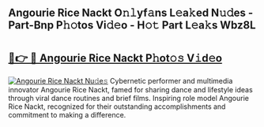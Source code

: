 ## Angourie Rice Nackt O𝚗𝚕yf𝚊ns L𝚎a𝚔ed N𝚞𝚍es - Part-Bnp P𝚑𝚘tos Vi𝚍𝚎o - H𝚘𝚝 Part L𝚎a𝚔s Wbz8L

# <h2><a href="http://kfdpve.oniu.top/?m=Angourie+Rice+Nackt">🔗👉 🔴 Angourie Rice Nackt P𝚑ot𝚘𝚜 V𝚒d𝚎o</a></h2>

[![Angourie Rice Nackt Nu𝚍e𝚜](https://i.imgur.com/0qMVB7G.gif)](http://kfdpve.oniu.top/?m=Angourie+Rice+Nackt)
Cybernetic performer and multimedia innovator Angourie Rice Nackt, famed for sharing dance and lifestyle ideas through viral dance routines and brief films. Inspiring role model Angourie Rice Nackt, recognized for their outstanding accomplishments and commitment to making a difference.  
